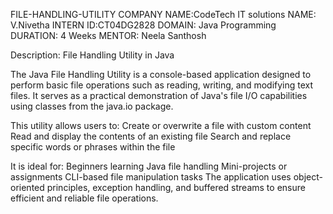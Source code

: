 FILE-HANDLING-UTILITY 
COMPANY NAME:CodeTech IT solutions 
NAME: V.Nivetha  INTERN ID:CT04DG2828
DOMAIN: Java Programming  DURATION: 4 Weeks  MENTOR: Neela Santhosh

Description: File Handling Utility in Java

The Java File Handling Utility is a console-based application designed to perform basic file operations such as reading, writing, and modifying text files. It serves as a practical demonstration of Java's file I/O capabilities using classes from the java.io package.

This utility allows users to:
Create or overwrite a file with custom content
Read and display the contents of an existing file
Search and replace specific words or phrases within the file


It is ideal for:
Beginners learning Java file handling
Mini-projects or assignments
CLI-based file manipulation tasks
The application uses object-oriented principles, exception handling, and buffered streams to ensure efficient and reliable file operations.

